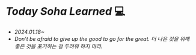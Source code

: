 # _Today Soha Learned_ 💻

- _2024.01.18~_
- _Don’t be afraid to give up the good to go for the great. 더 나은 것을 위해 좋은 것을 포기하는 걸 두려워 하지 마라._
